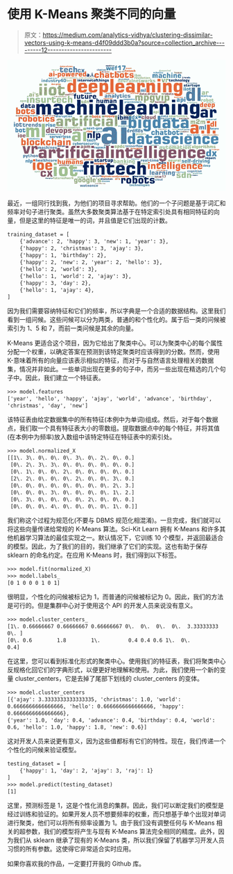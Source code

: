 # 使用 K-Means 聚类不同的向量

> 原文：<https://medium.com/analytics-vidhya/clustering-dissimilar-vectors-using-k-means-d4f09ddd3b0a?source=collection_archive---------12----------------------->

![](img/32aa7f908fa273de235f88b28ff01a19.png)

最近，一组同行找到我，为他们的项目寻求帮助。他们的一个子问题是基于词汇和频率对句子进行聚类。虽然大多数聚类算法基于在特定索引处具有相同特征的向量，但是这里的特征是唯一的词，并且值是它们出现的计数。

```
training_dataset = [
    {'advance': 2, 'happy': 3, 'new': 1, 'year': 3},
    {'happy': 2, 'christmas': 3, 'ajay': 3},
    {'happy': 1, 'birthday': 2},
    {'happy': 2, 'new': 2, 'year': 2, 'hello': 3},
    {'hello': 2, 'world': 3},
    {'hello': 1, 'world': 2, 'ajay': 3},
    {'happy': 3, 'day': 2},
    {'hello': 1, 'ajay': 4},
]
```

因为我们需要容纳特征和它们的频率，所以字典是一个合适的数据结构。这里我们看到一组问候。这些问候可以分为两类，普通的和个性化的。属于后一类的问候被索引为 1、5 和 7，而前一类问候是其余的向量。

K-Means 更适合这个项目，因为它给出了聚类中心。可以为聚类中心的每个属性分配一个权重，以确定答案在预测到该特定聚类时应该得到的分数。然而，使用 K-意味着所有的向量应该表示相似的特征，而对于与自然语言处理相关的数据集，情况并非如此。一些单词出现在更多的句子中，而另一些出现在精选的几个句子中。因此，我们建立一个特征表。

```
>>> model.features
['year', 'hello', 'happy', 'ajay', 'world', 'advance', 'birthday', 'christmas', 'day', 'new']
```

该特征表由给定数据集中的所有特征(本例中为单词)组成。然后，对于每个数据点，我们取一个具有特征表大小的零数组。提取数据点中的每个特征，并将其值(在本例中为频率)放入数组中该特定特征在特征表中的索引处。

```
>>> model.normalized_X
[[1\. 3\. 0\. 0\. 0\. 3\. 0\. 2\. 0\. 0.]
 [0\. 2\. 3\. 3\. 0\. 0\. 0\. 0\. 0\. 0.]
 [0\. 1\. 0\. 0\. 2\. 0\. 0\. 0\. 0\. 0.]
 [2\. 2\. 0\. 0\. 0\. 2\. 0\. 0\. 3\. 0.]
 [0\. 0\. 0\. 0\. 0\. 0\. 0\. 0\. 2\. 3.]
 [0\. 0\. 0\. 3\. 0\. 0\. 0\. 0\. 1\. 2.]
 [0\. 3\. 0\. 0\. 0\. 0\. 2\. 0\. 0\. 0.]
 [0\. 0\. 0\. 4\. 0\. 0\. 0\. 0\. 1\. 0.]]
```

我们称这个过程为规范化(不要与 DBMS 规范化相混淆)。一旦完成，我们就可以将这些向量传递给常规的 K-Means 算法。Sci-Kit Learn 拥有 K-Means 和许多其他机器学习算法的最佳实现之一。默认情况下，它训练 10 个模型，并返回最适合的模型。因此，为了我们的目的，我们继承了它们的实现。这也有助于保存 sklearn 的命名约定。在应用 K-Means 时，我们得到以下标签。

```
>>> model.fit(normalized_X)
>>> model.labels_
[0 1 0 0 0 1 0 1]
```

很明显，个性化的问候被标记为 1，而普通的问候被标记为 0。因此，我们的方法是可行的。但是集群中心对于使用这个 API 的开发人员来说没有意义。

```
>>> model.cluster_centers_
[1\. 0.66666667 0.66666667 0.66666667 0\.  0\.  0\.  0\.  3.33333333 0\. ]
[0\. 0.6        1.8        1\.         0.4 0.4 0.6 1\.  0\.         0.4]
```

在这里，您可以看到标准化形式的聚类中心。使用我们的特征表，我们将聚类中心反规格化回它们的字典形式，以便更好地理解和使用。为此，我们使用一个新的变量 cluster_centers，它是去掉了尾部下划线的 cluster_centers 的变体。

```
>>> model.cluster_centers
[{'ajay': 3.3333333333333335, 'christmas': 1.0, 'world': 0.6666666666666666, 'hello': 0.6666666666666666, 'happy': 0.6666666666666666},
{'year': 1.0, 'day': 0.4, 'advance': 0.4, 'birthday': 0.4, 'world': 0.6, 'hello': 1.0, 'happy': 1.8, 'new': 0.6}]
```

这对开发人员来说更有意义，因为这些值都标有它们的特性。现在，我们传递一个个性化的问候来验证模型。

```
testing_dataset = [
    {'happy': 1, 'day': 2, 'ajay': 3, 'raj': 1}
]
>>> model.predict(testing_dataset)
[1]
```

这里，预测标签是 1，这是个性化消息的集群。因此，我们可以断定我们的模型是经过训练和验证的。如果开发人员不想要频率的权重，而只想基于单个出现对单词进行聚类，他们可以将所有频率设置为 1。由于我们没有调整任何与 K-Means 相关的超参数，我们的模型将产生与现有 K-Means 算法完全相同的精度。此外，因为我们从 sklearn 继承了现有的 K-Means 类，所以我们保留了机器学习开发人员习惯的所有参数。这使得它非常适合实时应用。

如果你喜欢我的作品，一定要打开我的 Github 库。